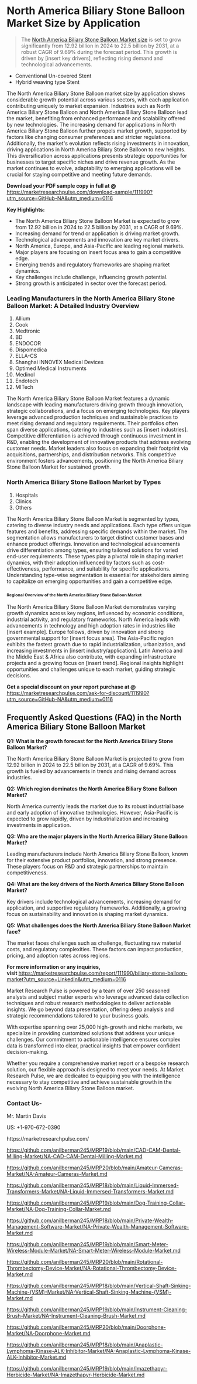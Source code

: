 <h1>North America Biliary Stone Balloon Market&nbsp;Size by Application</h1><blockquote><p>The <a href="https://marketresearchpulse.com/download-sample/111990?utm_source=GitHub-NA&amp;utm_medium=0116">North America Biliary Stone Balloon Market size</a> is set to grow significantly from 12.92 billion in 2024 to 22.5 billion by 2031, at a robust CAGR of 9.69% during the forecast period. This growth is driven by [insert key drivers], reflecting rising demand and technological advancements.</p></blockquote><ul><li>Conventional Un-covered Stent<li> Hybrid weaving type Stent</li></ul><p>The North America Biliary Stone Balloon market size by application shows considerable growth potential across various sectors, with each application contributing uniquely to market expansion. Industries such as North America Biliary Stone Balloon and North America Biliary Stone Balloon lead the market, benefiting from enhanced performance and scalability offered by new technologies. The increasing demand for applications in North America Biliary Stone Balloon further propels market growth, supported by factors like changing consumer preferences and stricter regulations. Additionally, the market's evolution reflects rising investments in innovation, driving applications in North America Biliary Stone Balloon to new heights. This diversification across applications presents strategic opportunities for businesses to target specific niches and drive revenue growth. As the market continues to evolve, adaptability to emerging applications will be crucial for staying competitive and meeting future demands.</p><p><strong>Download your PDF sample copy in full at @ </strong><a href="https://marketresearchpulse.com/download-sample/111990?utm_source=GitHub-NA&amp;utm_medium=0116">https://marketresearchpulse.com/download-sample/111990?utm_source=GitHub-NA&amp;utm_medium=0116</a></p><p><strong>Key Highlights: </strong></p><ul><li>The North America Biliary Stone Balloon Market is expected to grow from 12.92 billion in 2024 to 22.5 billion by 2031, at a CAGR of 9.69%.</li><li>Increasing demand for trend or application is driving market growth.</li><li>Technological advancements and innovation are key market drivers.</li><li>North America, Europe, and Asia-Pacific are leading regional markets.</li><li>Major players are focusing on insert focus area to gain a competitive edge.</li><li>Emerging trends and regulatory frameworks are shaping market dynamics.</li><li>Key challenges include challenge, influencing growth potential.</li><li>Strong growth is anticipated in sector over the forecast period.</li></ul><h3>Leading Manufacturers in the North America Biliary Stone Balloon Market: A Detailed Industry Overview</h3><ol><li>Allium</li><li>Cook</li><li>Medtronic</li><li>BD</li><li>ENDOCOR</li><li>Dispomedica</li><li>ELLA-CS</li><li>Shanghai INNOVEX Medical Devices</li><li>Optimed Medical Instruments</li><li>Medinol</li><li>Endotech</li><li>MITech</li></ol><div class="flex max-w-full flex-col flex-grow"><div class="min-h-8 text-message flex w-full flex-col items-end gap-2 whitespace-normal break-words [.text-message+&amp;]:mt-5" dir="auto" data-message-author-role="assistant" data-message-id="fd8432e4-4910-450d-b182-61b7bfb0a01f" data-message-model-slug="gpt-4o"><div class="flex w-full flex-col gap-1 empty:hidden first:pt-[3px]"><div class="markdown prose w-full break-words dark:prose-invert light"><p>The North America Biliary Stone Balloon Market features a dynamic landscape with leading manufacturers driving growth through innovation, strategic collaborations, and a focus on emerging technologies. Key players leverage advanced production techniques and sustainable practices to meet rising demand and regulatory requirements. Their portfolios often span diverse applications, catering to industries such as [insert industries]. Competitive differentiation is achieved through continuous investment in R&amp;D, enabling the development of innovative products that address evolving customer needs. Market leaders also focus on expanding their footprint via acquisitions, partnerships, and distribution networks. This competitive environment fosters advancements, positioning the North America Biliary Stone Balloon Market for sustained growth.</p></div></div></div></div><h3>North America Biliary Stone Balloon Market by Types</h3><ol><li>Hospitals<li> Clinics<li> Others</li></ol><div class="flex max-w-full flex-col flex-grow"><div class="min-h-8 text-message flex w-full flex-col items-end gap-2 whitespace-normal break-words [.text-message+&amp;]:mt-5" dir="auto" data-message-author-role="assistant" data-message-id="084470be-0bb7-4664-bddf-5156b4f41249" data-message-model-slug="gpt-4o-mini"><div class="flex w-full flex-col gap-1 empty:hidden first:pt-[3px]"><div class="markdown prose w-full break-words dark:prose-invert light"><p>The North America Biliary Stone Balloon Market is segmented by types, catering to diverse industry needs and applications. Each type offers unique features and benefits, addressing specific demands within the market. The segmentation allows manufacturers to target distinct customer bases and enhance product offerings. Innovation and technological advancements drive differentiation among types, ensuring tailored solutions for varied end-user requirements. These types play a pivotal role in shaping market dynamics, with their adoption influenced by factors such as cost-effectiveness, performance, and suitability for specific applications. Understanding type-wise segmentation is essential for stakeholders aiming to capitalize on emerging opportunities and gain a competitive edge.</p></div></div></div></div><h3><span style="font-size: 11px;">Regional Overview of the North America Biliary Stone Balloon Market</span></h3><div class="flex max-w-full flex-col flex-grow"><div class="min-h-8 text-message flex w-full flex-col items-end gap-2 whitespace-normal break-words [.text-message+&amp;]:mt-5" dir="auto" data-message-author-role="assistant" data-message-id="e9038762-ce64-4e30-91c9-9bd413514231" data-message-model-slug="gpt-4o-mini"><div class="flex w-full flex-col gap-1 empty:hidden first:pt-[3px]"><div class="markdown prose w-full break-words dark:prose-invert light"><p>The North America Biliary Stone Balloon Market demonstrates varying growth dynamics across key regions, influenced by economic conditions, industrial activity, and regulatory frameworks. North America leads with advancements in technology and high adoption rates in industries like [insert example]. Europe follows, driven by innovation and strong governmental support for [insert focus area]. The Asia-Pacific region exhibits the fastest growth due to rapid industrialization, urbanization, and increasing investments in [insert industry/application]. Latin America and the Middle East &amp; Africa also contribute, with expanding infrastructure projects and a growing focus on [insert trend]. Regional insights highlight opportunities and challenges unique to each market, guiding strategic decisions.</p></div></div></div></div><p><strong>Get a special discount on your report purchase at @ </strong><a href="https://marketresearchpulse.com/ask-for-discount/111990?utm_source=GitHub-NA&amp;utm_medium=0116">https://marketresearchpulse.com/ask-for-discount/111990?utm_source=GitHub-NA&amp;utm_medium=0116</a></p><h2>Frequently Asked Questions (FAQ) in the North America Biliary Stone Balloon Market</h2><p><strong>Q1: What is the growth forecast for the North America Biliary Stone Balloon Market?</strong></p><p>The North America Biliary Stone Balloon Market is projected to grow from 12.92 billion in 2024 to 22.5 billion by 2031, at a CAGR of 9.69%. This growth is fueled by advancements in trends and rising demand across industries.</p><p><strong>Q2: Which region dominates the North America Biliary Stone Balloon Market?</strong></p><p>North America currently leads the market due to its robust industrial base and early adoption of innovative technologies. However, Asia-Pacific is expected to grow rapidly, driven by industrialization and increasing investments in application.</p><p><strong>Q3: Who are the major players in the North America Biliary Stone Balloon Market?</strong></p><p>Leading manufacturers include North America Biliary Stone Balloon, known for their extensive product portfolios, innovation, and strong presence. These players focus on R&amp;D and strategic partnerships to maintain competitiveness.</p><p><strong>Q4: What are the key drivers of the North America Biliary Stone Balloon Market?</strong></p><p>Key drivers include technological advancements, increasing demand for application, and supportive regulatory frameworks. Additionally, a growing focus on sustainability and innovation is shaping market dynamics.</p><p><strong>Q5: What challenges does the North America Biliary Stone Balloon Market face?</strong></p><p>The market faces challenges such as challenge, fluctuating raw material costs, and regulatory complexities. These factors can impact production, pricing, and adoption rates across regions.</p><p><strong>For more information or any inquiries, visit&nbsp;</strong><a href="https://marketresearchpulse.com/report/111990/biliary-stone-balloon-market?utm_source=Linkedin&utm_medium=0116">https://marketresearchpulse.com/report/111990/biliary-stone-balloon-market?utm_source=Linkedin&utm_medium=0116</a></p><p>Market Research Pulse is powered by a team of over 250 seasoned analysts and subject matter experts who leverage advanced data collection techniques and robust research methodologies to deliver actionable insights. We go beyond data presentation, offering deep analysis and strategic recommendations tailored to your business goals.</p><p>With expertise spanning over 25,000 high-growth and niche markets, we specialize in providing customized solutions that address your unique challenges. Our commitment to actionable intelligence ensures complex data is transformed into clear, practical insights that empower confident decision-making.</p><p>Whether you require a comprehensive market report or a bespoke research solution, our flexible approach is designed to meet your needs. At Market Research Pulse, we are dedicated to equipping you with the intelligence necessary to stay competitive and achieve sustainable growth in the evolving North America Biliary Stone Balloon market.</p><h3><strong>Contact Us-</strong></h3><p>Mr. Martin Davis</p><p>US: +1-970-672-0390</p><p>https://marketresearchpulse.com/</p><p><a href="https://github.com/anilberman245/MRP19/blob/main/CAD-CAM-Dental-Milling-Market/NA-CAD-CAM-Dental-Milling-Market.md">https://github.com/anilberman245/MRP19/blob/main/CAD-CAM-Dental-Milling-Market/NA-CAD-CAM-Dental-Milling-Market.md</a></p><p><a href="https://github.com/anilberman245/MRP20/blob/main/Amateur-Cameras-Market/NA-Amateur-Cameras-Market.md">https://github.com/anilberman245/MRP20/blob/main/Amateur-Cameras-Market/NA-Amateur-Cameras-Market.md</a></p><p><a href="https://github.com/anilberman245/MRP18/blob/main/Liquid-Immersed-Transformers-Market/NA-Liquid-Immersed-Transformers-Market.md">https://github.com/anilberman245/MRP18/blob/main/Liquid-Immersed-Transformers-Market/NA-Liquid-Immersed-Transformers-Market.md</a></p><p><a href="https://github.com/anilberman245/MRP19/blob/main/Dog-Training-Collar-Market/NA-Dog-Training-Collar-Market.md">https://github.com/anilberman245/MRP19/blob/main/Dog-Training-Collar-Market/NA-Dog-Training-Collar-Market.md</a></p><p><a href="https://github.com/anilberman245/MRP18/blob/main/Private-Wealth-Management-Software-Market/NA-Private-Wealth-Management-Software-Market.md">https://github.com/anilberman245/MRP18/blob/main/Private-Wealth-Management-Software-Market/NA-Private-Wealth-Management-Software-Market.md</a></p><p><a href="https://github.com/anilberman245/MRP19/blob/main/Smart-Meter-Wireless-Module-Market/NA-Smart-Meter-Wireless-Module-Market.md">https://github.com/anilberman245/MRP19/blob/main/Smart-Meter-Wireless-Module-Market/NA-Smart-Meter-Wireless-Module-Market.md</a></p><p><a href="https://github.com/anilberman245/MRP20/blob/main/Rotational-Thrombectomy-Device-Market/NA-Rotational-Thrombectomy-Device-Market.md">https://github.com/anilberman245/MRP20/blob/main/Rotational-Thrombectomy-Device-Market/NA-Rotational-Thrombectomy-Device-Market.md</a></p><p><a href="https://github.com/anilberman245/MRP18/blob/main/Vertical-Shaft-Sinking-Machine-(VSM)-Market/NA-Vertical-Shaft-Sinking-Machine-(VSM)-Market.md">https://github.com/anilberman245/MRP18/blob/main/Vertical-Shaft-Sinking-Machine-(VSM)-Market/NA-Vertical-Shaft-Sinking-Machine-(VSM)-Market.md</a></p><p><a href="https://github.com/anilberman245/MRP19/blob/main/Instrument-Cleaning-Brush-Market/NA-Instrument-Cleaning-Brush-Market.md">https://github.com/anilberman245/MRP19/blob/main/Instrument-Cleaning-Brush-Market/NA-Instrument-Cleaning-Brush-Market.md</a></p><p><a href="https://github.com/anilberman245/MRP20/blob/main/Doorphone-Market/NA-Doorphone-Market.md">https://github.com/anilberman245/MRP20/blob/main/Doorphone-Market/NA-Doorphone-Market.md</a></p><p><a href="https://github.com/anilberman245/MRP18/blob/main/Anaplastic-Lymphoma-Kinase-ALK-Inhibitor-Market/NA-Anaplastic-Lymphoma-Kinase-ALK-Inhibitor-Market.md">https://github.com/anilberman245/MRP18/blob/main/Anaplastic-Lymphoma-Kinase-ALK-Inhibitor-Market/NA-Anaplastic-Lymphoma-Kinase-ALK-Inhibitor-Market.md</a></p><p><a href="https://github.com/anilberman245/MRP19/blob/main/Imazethapyr-Herbicide-Market/NA-Imazethapyr-Herbicide-Market.md">https://github.com/anilberman245/MRP19/blob/main/Imazethapyr-Herbicide-Market/NA-Imazethapyr-Herbicide-Market.md</a></p>
